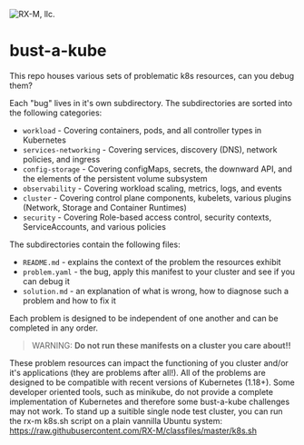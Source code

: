 ![RX-M, llc.](https://rx-m.com/rxm-cnc.svg)

# bust-a-kube

This repo houses various sets of problematic k8s resources, can you debug them?

Each "bug" lives in it's own subdirectory. The subdirectories are sorted into the following categories:

- `workload` - Covering containers, pods, and all controller types in Kubernetes
- `services-networking` - Covering services, discovery (DNS), network policies, and ingress
- `config-storage` - Covering configMaps, secrets, the downward API, and the elements of the persistent volume subsystem
- `observability` - Covering workload scaling, metrics, logs, and events
- `cluster` - Covering control plane components, kubelets, various plugins (Network, Storage and Container Runtimes)
- `security` - Covering Role-based access control, security contexts, ServiceAccounts, and various policies

The subdirectories contain the following files:

- `README.md` - explains the context of the problem the resources exhibit
- `problem.yaml` - the bug, apply this manifest to your cluster and see if you can debug it
- `solution.md` - an explanation of what is wrong, how to diagnose such a problem and how to fix it

Each problem is designed to be independent of one another and can be completed in any order.


> WARNING: **Do not run these manifests on a cluster you care about!!**


These problem resources can impact the functioning of you cluster and/or it's applications (they are problems after
all!). All of the problems are designed to be compatible with recent versions of Kubernetes (1.18+). Some developer
oriented tools, such as minikube, do not provide a complete implementation of Kubernetes and therefore some bust-a-kube
challenges may not work. To stand up a suitible single node test cluster, you can run the rx-m k8s.sh script on a plain 
vannilla Ubuntu system: https://raw.githubusercontent.com/RX-M/classfiles/master/k8s.sh
